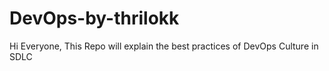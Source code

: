 # DevOps-by-thrilokk
Hi Everyone, This Repo will explain the best practices of DevOps Culture in SDLC
